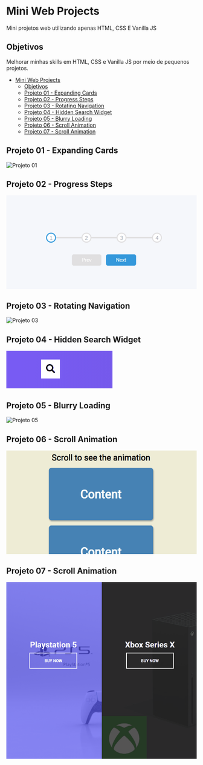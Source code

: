 # Mini Web Projects

Mini projetos web utilizando apenas HTML, CSS E Vanilla JS

## Objetivos

Melhorar minhas skills em HTML, CSS e Vanilla JS por meio de pequenos projetos.

- [Mini Web Projects](#mini-web-projects)
  - [Objetivos](#objetivos)
  - [Projeto 01 - Expanding Cards <a name="id01"></a>](#projeto-01---expanding-cards-)
  - [Projeto 02 - Progress Steps <a name="id02"></a>](#projeto-02---progress-steps-)
  - [Projeto 03 - Rotating Navigation <a name="id03"></a>](#projeto-03---rotating-navigation-)
  - [Projeto 04 - Hidden Search Widget <a name="id04"></a>](#projeto-04---hidden-search-widget-)
  - [Projeto 05 - Blurry Loading <a name="id05"></a>](#projeto-05---blurry-loading-)
  - [Projeto 06 - Scroll Animation <a name="id06"></a>](#projeto-06---scroll-animation-)
  - [Projeto 07 - Scroll Animation <a name="id07"></a>](#projeto-07---scroll-animation-)

## Projeto 01 - Expanding Cards <a name="id01"></a>

![Projeto 01](./expanding-cards/assets/expanding-cards.gif)

## Projeto 02 - Progress Steps <a name="id02"></a>

![Projeto 02](./progress-steps/assets/progress-steps.gif)

## Projeto 03 - Rotating Navigation <a name="id03"></a>

![Projeto 03](./rotating-navigation/assets/rotating-navigation.gif)

## Projeto 04 - Hidden Search Widget <a name="id04"></a>

![Projeto 04](./hidden-search-widget/assets/hidden-search.gif)

## Projeto 05 - Blurry Loading <a name="id05"></a>

![Projeto 05](./blurry-loading/assets/blurry-loading.gif)

## Projeto 06 - Scroll Animation <a name="id06"></a>

![Projeto 06](./scroll-animation/assets/scroll-animation.gif)

## Projeto 07 - Scroll Animation <a name="id07"></a>

![Projeto 07](./split-landing-page/assets/split-landing-page.gif)
